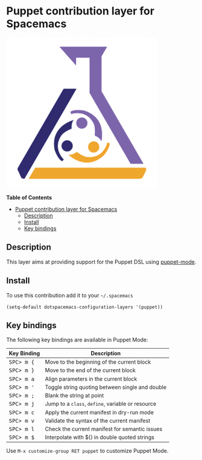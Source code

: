 # Puppet contribution layer for Spacemacs

![logo](img/puppet.png)

<!-- markdown-toc start - Don't edit this section. Run M-x markdown-toc/generate-toc again -->
**Table of Contents**

- [Puppet contribution layer for Spacemacs](#puppet-contribution-layer-for-spacemacs)
    - [Description](#description)
    - [Install](#install)
    - [Key bindings](#key-bindings)

<!-- markdown-toc end -->

## Description

This layer aims at providing support for the Puppet DSL using [puppet-mode][].

## Install

To use this contribution add it to your `~/.spacemacs`

```elisp
(setq-default dotspacemacs-configuration-layers '(puppet))
```

## Key bindings

The following key bindings are available in Puppet Mode:

Key Binding         | Description
--------------------|--------------------------------------------------
<kbd>SPC> m {</kbd> | Move to the beginning of the current block
<kbd>SPC> m }</kbd> | Move to the end of the current block
<kbd>SPC> m a</kbd> | Align parameters in the current block
<kbd>SPC> m '</kbd> | Toggle string quoting between single and double
<kbd>SPC> m ;</kbd> | Blank the string at point
<kbd>SPC> m j</kbd> | Jump to a `class`, `define`, variable or resource
<kbd>SPC> m c</kbd> | Apply the current manifest in dry-run mode
<kbd>SPC> m v</kbd> | Validate the syntax of the current manifest
<kbd>SPC> m l</kbd> | Check the current manifest for semantic issues
<kbd>SPC> m $</kbd> | Interpolate with ${} in double quoted strings

Use `M-x customize-group RET puppet` to customize Puppet Mode.

[puppet-mode]: https://github.com/lunaryorn/puppet-mode
